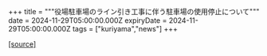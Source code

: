 +++
title = """役場駐車場のライン引き工事に伴う駐車場の使用停止について"""
date = 2024-11-29T05:00:00.000Z
expiryDate = 2024-11-29T05:00:00.000Z
tags = ["kuriyama","news"]
+++


[[source]](https://www.town.kuriyama.hokkaido.jp/soshiki/27/29617.html)
